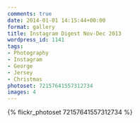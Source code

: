 ```yaml
---
comments: true
date: 2014-01-01 14:15:44+00:00
format: gallery
title: Instagram Digest Nov-Dec 2013
wordpress_id: 1141
tags:
- Photography
- Instagram
- George
- Jersey
- Christmas
photoset: 72157641557312734
images: 4
---
```


{% flickr_photoset 72157641557312734 %}